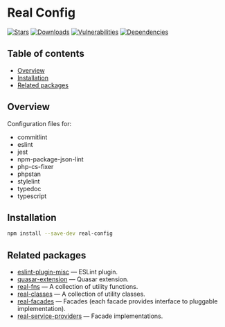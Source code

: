 # Real Config

[![Stars](https://img.shields.io/github/stars/ilyub/real-config)](https://github.com/ilyub/real-config)
[![Downloads](https://img.shields.io/npm/dm/real-config)](https://www.npmjs.com/package/real-config)
[![Vulnerabilities](https://img.shields.io/snyk/vulnerabilities/npm/real-config)](https://snyk.io/advisor/npm-package/real-config)
[![Dependencies](https://img.shields.io/librariesio/release/npm/real-config)](https://libraries.io/npm/real-config)

## Table of contents

- [Overview](#overview)
- [Installation](#installation)
- [Related packages](#related-packages)

## [](#overview)Overview

Configuration files for:
- commitlint
- eslint
- jest
- npm-package-json-lint
- php-cs-fixer
- phpstan
- stylelint
- typedoc
- typescript

## [](#installation)Installation

```sh
npm install --save-dev real-config
```

## [](#related-packages)Related packages

- [eslint-plugin-misc](https://www.npmjs.com/package/eslint-plugin-misc) &mdash; ESLint plugin.
- [quasar-extension](https://www.npmjs.com/package/quasar-extension) &mdash; Quasar extension.
- [real-fns](https://www.npmjs.com/package/real-fns) &mdash; A collection of utility functions.
- [real-classes](https://www.npmjs.com/package/real-classes) &mdash; A collection of utility classes.
- [real-facades](https://www.npmjs.com/package/real-facades) &mdash; Facades (each facade provides interface to pluggable implementation).
- [real-service-providers](https://www.npmjs.com/package/real-service-providers) &mdash; Facade implementations.
